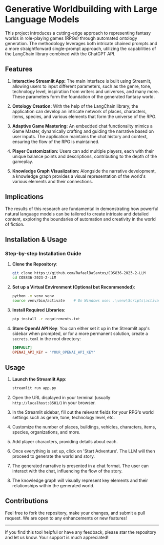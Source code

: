 # Generative Worldbuilding with Large Language Models

This project introduces a cutting-edge approach to representing fantasy worlds in role-playing games (RPGs) through automated ontology generation. The methodology leverages both intricate chained prompts and a more straightforward single-prompt approach, utilizing the capabilities of the LangChain library combined with the ChatGPT API.

## Features

1. **Interactive Streamlit App:** The main interface is built using Streamlit, allowing users to input different parameters, such as the genre, tone, technology level, inspiration from writers and universes, and many more. These parameters form the foundation of the generated fantasy world.

2. **Ontology Creation:** With the help of the LangChain library, the application can develop an intricate network of places, characters, items, species, and various elements that form the universe of the RPG.

3. **Adaptive Game Mastering:** An embedded chat functionality mimics a Game Master, dynamically crafting and guiding the narrative based on user inputs. The application maintains the chat history and context, ensuring the flow of the RPG is maintained.

4. **Player Customization:** Users can add multiple players, each with their unique balance points and descriptions, contributing to the depth of the gameplay.

5. **Knowledge Graph Visualization:** Alongside the narrative development, a knowledge graph provides a visual representation of the world's various elements and their connections.


## Implications

The results of this research are fundamental in demonstrating how powerful natural language models can be tailored to create intricate and detailed content, exploring the boundaries of automation and creativity in the world of fiction.

## Installation & Usage

### Step-by-step Installation Guide

1. **Clone the Repository**:
    ```bash
    git clone https://github.com/RafaelBaSantos/COS836-2023-2-LLM
    cd COS836-2023-2-LLM
    ```

2. **Set up a Virtual Environment (Optional but Recommended)**:
    ```bash
    python -m venv venv
    source venv/bin/activate    # On Windows use: .\venv\Scripts\activate
    ```

3. **Install Required Libraries**:
    ```bash
    pip install -r requirements.txt
    ```

4. **Store OpenAI API Key**:
    You can either set it up in the Streamlit app's sidebar when prompted, or for a more permanent solution, create a `secrets.toml` in the root directory:
    ```toml
    [DEFAULT]
    OPENAI_API_KEY = "YOUR_OPENAI_API_KEY"
    ```

## Usage

1. **Launch the Streamlit App**:
    ```bash
    streamlit run app.py
    ```

2. Open the URL displayed in your terminal (usually `http://localhost:8501/`) in your browser.

3. In the Streamlit sidebar, fill out the relevant fields for your RPG's world settings such as genre, tone, technology level, etc.

4. Customize the number of places, buildings, vehicles, characters, items, species, organizations, and more.

5. Add player characters, providing details about each.

6. Once everything is set up, click on 'Start Adventure'. The LLM will then proceed to generate the world and story.

7. The generated narrative is presented in a chat format. The user can interact with the chat, influencing the flow of the story.

8. The knowledge graph will visually represent key elements and their relationships within the generated world.


## Contributions

Feel free to fork the repository, make your changes, and submit a pull request. We are open to any enhancements or new features!

---

If you find this tool helpful or have any feedback, please star the repository and let us know. Your support is much appreciated!